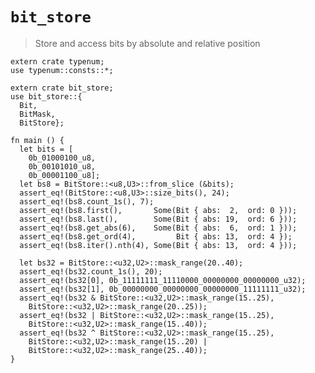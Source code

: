 # `bit_store`

> Store and access bits by absolute and relative position

    extern crate typenum;
    use typenum::consts::*;

    extern crate bit_store;
    use bit_store::{
      Bit,
      BitMask,
      BitStore};

    fn main () {
      let bits = [
        0b_01000100_u8,
        0b_00101010_u8,
        0b_00001100_u8];
      let bs8 = BitStore::<u8,U3>::from_slice (&bits);
      assert_eq!(BitStore::<u8,U3>::size_bits(), 24);
      assert_eq!(bs8.count_1s(), 7);
      assert_eq!(bs8.first(),       Some(Bit { abs:  2,  ord: 0 }));
      assert_eq!(bs8.last(),        Some(Bit { abs: 19,  ord: 6 }));
      assert_eq!(bs8.get_abs(6),    Some(Bit { abs:  6,  ord: 1 }));
      assert_eq!(bs8.get_ord(4),         Bit { abs: 13,  ord: 4 });
      assert_eq!(bs8.iter().nth(4), Some(Bit { abs: 13,  ord: 4 }));

      let bs32 = BitStore::<u32,U2>::mask_range(20..40);
      assert_eq!(bs32.count_1s(), 20);
      assert_eq!(bs32[0], 0b_11111111_11110000_00000000_00000000_u32);
      assert_eq!(bs32[1], 0b_00000000_00000000_00000000_11111111_u32);
      assert_eq!(bs32 & BitStore::<u32,U2>::mask_range(15..25),
        BitStore::<u32,U2>::mask_range(20..25));
      assert_eq!(bs32 | BitStore::<u32,U2>::mask_range(15..25),
        BitStore::<u32,U2>::mask_range(15..40));
      assert_eq!(bs32 ^ BitStore::<u32,U2>::mask_range(15..25),
        BitStore::<u32,U2>::mask_range(15..20) |
        BitStore::<u32,U2>::mask_range(25..40));
    }
